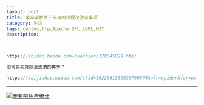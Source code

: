 ```yaml
---
layout: post
title: 菜鸟请教关于买房的流程及注意事项
category: 生活
tags: centos,ftp,Apache,GPL,LGPL,MIT
description: 
---
```


```javascript

https://zhidao.baidu.com/question/170345829.html

如何买卖贷款没还清的房子？

https://baijiahao.baidu.com/s?id=1622361360596796874&wfr=spider&for=pc


```



---


<script language="javascript" type="text/javascript" src="//js.users.51.la/19176892.js"></script>
<noscript><a href="//www.51.la/?19176892" target="_blank"><img alt="&#x6211;&#x8981;&#x5566;&#x514D;&#x8D39;&#x7EDF;&#x8BA1;" src="//img.users.51.la/19176892.asp" style="border:none" /></a></noscript>


